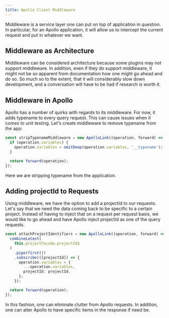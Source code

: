 ```yaml
---
title: Apollo Client Middleware
---
```


Middleware is a service layer one can put on top of application in
question. In particular, for an Apollo application, it will allow us to
intercept the current request and put in whatever we want.

## Middleware as Architecture ##

Middleware can be considered architecture because some plugins may not
support middleware. In addition, even if they do support middleware, it
might not be so apparent from documentation how one might go ahead and
do so. So much so to the extent, that it will considerably slow down
development, and a conversation will have to be had if research is worth
it.

## Middleware in Apollo ##

Apollo has a number of quirks with regards to its middleware. For now,
it adds typename to every query request. This can cause issues when it
comes to unit testing. Let's create middleware to remove typename from
the app:

```typescript
const stripTypenameMiddleware = new ApolloLink((operation, forward) => {
  if (operation.variables) {
    operation.variables = omitDeep(operation.variables, '__typename');
  }

  return forward(operation);
});
```

Here we are stripping typename from the application.

## Adding projectId to Requests ##

Using middleware, we have the option to add a projectId to our requests.
Let's say that we need the data coming back to be specific to a certain
project. Instead of having to inject that on a request per request
basis, we would like to go ahead and have Apollo inject projectId as one
of the query requests.

```typescript
const attachProjectIdentifiers = new ApolloLink((operation, forward) => {
  combineLatest(
    this.projectFacade.projectId$
  )
    .pipe(first())
    .subscribe(([projectId]) => {
      operation.variables = {
        ...operation.variables,
        projectId: projectId,
      };
    });

  return forward(operation);
});
```

In this fashion, one can eliminate clutter from Apollo requests. In
addition, one can alter Apollo to have specific items in the response if
need be.
